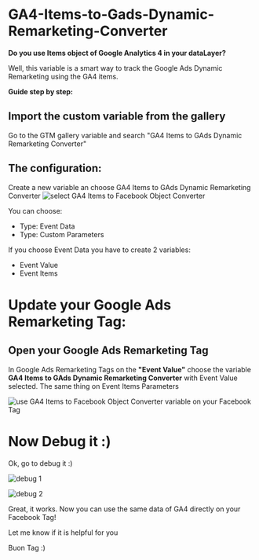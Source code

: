 # GA4-Items-to-Gads-Dynamic-Remarketing-Converter
**Do you use Items object of Google Analytics 4 in your dataLayer?**

Well, this variable is a smart way to track the Google Ads Dynamic Remarketing using the GA4 items.


**Guide step by step:**

## Import the custom variable from the gallery

Go to the GTM gallery variable and search "GA4 Items to GAds Dynamic Remarketing Converter"


## The configuration: 
Create a new variable an choose GA4 Items to GAds Dynamic Remarketing Converter
![select GA4 Items to Facebook Object Converter](https://www.tagmanageritalia.it/GTM/guida/uploads/2021/06/select-GA4-Items-to-Facebook-Object-Converter.png)

You can choose:
- Type: Event Data 
- Type: Custom Parameters

If you choose Event Data you have to create 2 variables:
- Event Value
- Event Items

# Update your Google Ads Remarketing Tag:
## Open your Google Ads Remarketing Tag

In Google Ads Remarketing Tags on the **"Event Value"** choose the variable **GA4 Items to GAds Dynamic Remarketing Converter** with Event Value selected. 
The same thing on Event Items Parameters


![use GA4 Items to Facebook Object Converter variable on your Facebook Tag](https://www.tagmanageritalia.it/GTM/guida/uploads/2021/06/use-GA4-Items-to-Facebook-Object-Converter-variable-on-your-Facebook-Tag.png)


# Now Debug it :)

Ok, go to debug it :)

![debug 1](https://www.tagmanageritalia.it/GTM/guida/uploads/2021/06/debug-1.png)

![debug 2](https://www.tagmanageritalia.it/GTM/guida/uploads/2021/06/debug-2.png)

Great, it works. Now you can use the same data of GA4 directly on your Facebook Tag!

Let me know if it is helpful for you

Buon Tag :)
